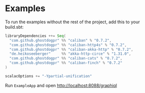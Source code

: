# Examples

To run the examples without the rest of the project, add this to your build.sbt:

```scala
libraryDependencies ++= Seq(
  "com.github.ghostdogpr" %% "caliban" % "0.7.2",
  "com.github.ghostdogpr" %% "caliban-http4s" % "0.7.2",
  "com.github.ghostdogpr" %% "caliban-akka-http" % "0.7.2",
  "de.heikoseeberger"     %% "akka-http-circe" % "1.31.0",
  "com.github.ghostdogpr" %% "caliban-cats" % "0.7.2",
  "com.github.ghostdogpr" %% "caliban-finch" % "0.7.2"
)

scalacOptions += "-Ypartial-unification"
```

Run `ExampleApp` and open [http://localhost:8088/graphiql](http://localhost:8088/graphiql)
